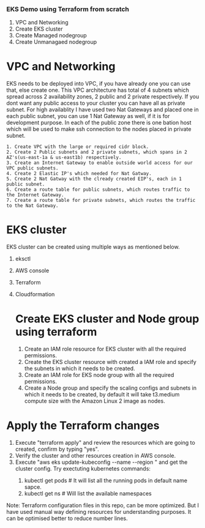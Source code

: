 ### EKS Demo using Terraform from scratch

1. VPC and Networking
2. Create EKS cluster
3. Create Managed nodegroup
4. Create Unmanagaed nodegroup

# VPC and Networking
 EKS needs to be deployed into VPC, if you have already one you can use that, else create one. This VPC architecture has total of 4 subnets which spread across 2 availability zones, 2 public and 2 private respectively. If you dont want any public access to your cluster you can have all as private subnet. For high availablity I have used two Nat Gateways and placed one in each public subnet, you can use 1 Nat Gateway as well, if it is for development purpose. In each of the public zone there is one bation host which will be used to make ssh connection to the nodes placed in private subnet.
    
    1. Create VPC with the large or required cidr block.
    2. Create 2 Public subnets and 2 private subnets, which spans in 2 AZ's(us-east-1a & us-east1b) respectively.
    3. Create an Internet Gateway to enable outside world access for our VPC public subnets.
    4. Create 2 Elastic IP's which needed for Nat Gatway.
    5. Create 2 Nat Gatway with the clready created EIP's, each in 1 public subnet.
    6. Create a route table for public subnets, which routes traffic to the Internet Gateway.
    7. Create a route table for private subnets, which routes the traffic to the Nat Gateway.


# EKS cluster
 EKS cluster can be created using multiple ways as mentioned below.
1. eksctl
2. AWS console
3. Terraform 
4. Cloudformation
    
    # Create EKS cluster and Node group using terraform
    1. Create an IAM role resource for EKS cluster with all the required permissions.
    2. Create the EKS cluster resource with created a IAM role and specify the subnets in which it needs to be created.
    3. Create an IAM role for EKS node group with all the required permissions.
    4. Create a Node group and specify the scaling configs and subnets in which it needs to be created, by default it will take t3.medium compute size with the Amazon Linux 2 image as nodes.

# Apply the Terraform changes
1. Execute "terraform apply" and review the resources which are going to created, confirm by typing "yes".
2. Verify the cluster and other resources creation in AWS console.
3. Execute "aws eks update-kubeconfig --name <cluster-name> --region <region>" and get the cluster config.
    Try exectuting kubernetes commands:
    1. kubectl get pods # It will list all the running pods in default name sapce.
    2. kubectl get ns # Will list the available namespaces

Note: Terraform configuration files in this repo, can be more optimized. But I have used manual way defining resources for understanding purposes. It can be optimised better to reduce number lines.


